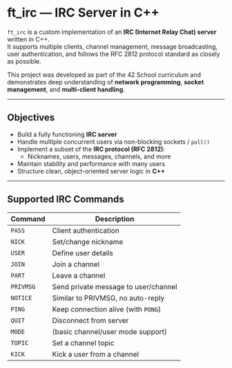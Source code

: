 # ft_irc — IRC Server in C++

`ft_irc` is a custom implementation of an **IRC (Internet Relay Chat) server** written in C++.  
It supports multiple clients, channel management, message broadcasting, user authentication, and follows the RFC 2812 protocol standard as closely as possible.

This project was developed as part of the 42 School curriculum and demonstrates deep understanding of **network programming**, **socket management**, and **multi-client handling**.

---

## Objectives

- Build a fully functioning **IRC server**
- Handle multiple concurrent users via non-blocking sockets / `poll()`
- Implement a subset of the **IRC protocol (RFC 2812)**:
  - Nicknames, users, messages, channels, and more
- Maintain stability and performance with many users
- Structure clean, object-oriented server logic in **C++**

---

## Supported IRC Commands

| Command   | Description                            |
|-----------|----------------------------------------|
| `PASS`    | Client authentication                  |
| `NICK`    | Set/change nickname                    |
| `USER`    | Define user details                    |
| `JOIN`    | Join a channel                         |
| `PART`    | Leave a channel                        |
| `PRIVMSG` | Send private message to user/channel   |
| `NOTICE`  | Similar to PRIVMSG, no auto-reply      |
| `PING`    | Keep connection alive (with `PONG`)    |
| `QUIT`    | Disconnect from server                 |
| `MODE`    | (basic channel/user mode support)      |
| `TOPIC`   | Set a channel topic                    |
| `KICK`    | Kick a user from a channel             |
